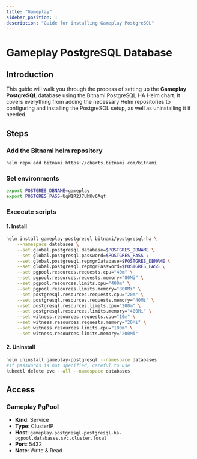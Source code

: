 ```yaml
---
title: "Gameplay"
sidebar_position: 1
description: "Guide for installing Gameplay PostgreSQL"
---
```

# Gameplay PostgreSQL Database
## Introduction
This guide will walk you through the process of setting up the **Gameplay PostgreSQL** database using the Bitnami PostgreSQL HA Helm chart. It covers everything from adding the necessary Helm repositories to configuring and installing the PostgreSQL setup, as well as uninstalling it if needed.

## Steps
### Add the Bitnami helm repository
```bash
helm repo add bitnami https://charts.bitnami.com/bitnami
```
### Set environments
```bash
export POSTGRES_DBNAME=gameplay
export POSTGRES_PASS=UqW1R2J7UhKv6Aqf
```
### Excecute scripts
#### 1. Install
```bash
helm install gameplay-postgresql bitnami/postgresql-ha \
    --namespace databases \
    --set global.postgresql.database=$POSTGRES_DBNAME \
    --set global.postgresql.password=$POSTGRES_PASS \
    --set global.postgresql.repmgrDatabase=$POSTGRES_DBNAME \
    --set global.postgresql.repmgrPassword=$POSTGRES_PASS \
    --set pgpool.resources.requests.cpu="40m" \
    --set pgpool.resources.requests.memory="80Mi" \
    --set pgpool.resources.limits.cpu="400m" \
    --set pgpool.resources.limits.memory="800Mi" \
    --set postgresql.resources.requests.cpu="20m" \
    --set postgresql.resources.requests.memory="40Mi" \
    --set postgresql.resources.limits.cpu="200m" \
    --set postgresql.resources.limits.memory="400Mi" \
    --set witness.resources.requests.cpu="10m" \
    --set witness.resources.requests.memory="20Mi" \
    --set witness.resources.limits.cpu="100m" \
    --set witness.resources.limits.memory="200Mi"
```
#### 2. Uninstall
```bash
helm uninstall gameplay-postgresql --namespace databases
#If passwords is not specified, careful to use
kubectl delete pvc --all --namespace databases
```
## Access 
### Gameplay PgPool
- **Kind**: Service  
- **Type**: ClusterIP  
- **Host**: `gameplay-postgresql-postgresql-ha-pgpool.databases.svc.cluster.local`  
- **Port**: 5432
- **Note**: Write & Read